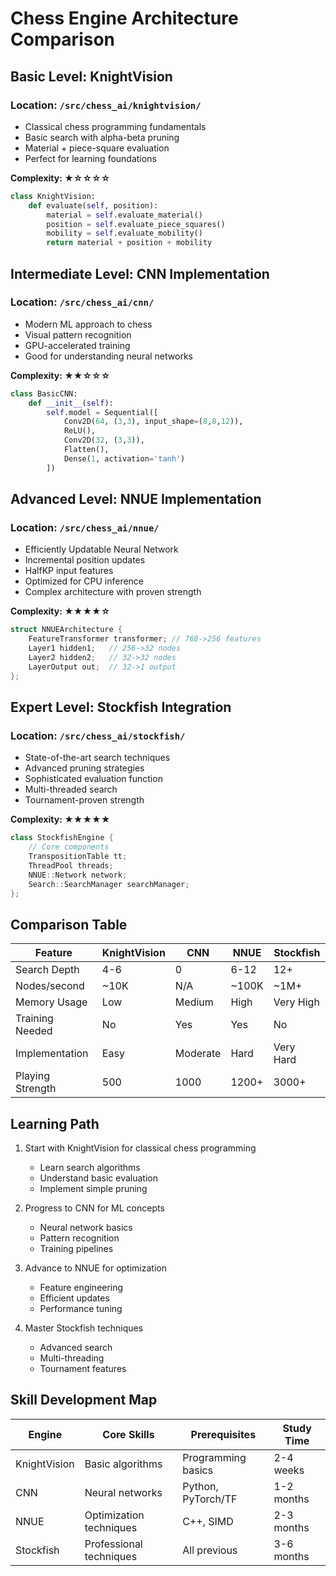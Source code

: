 # Chess Engine Architecture Comparison

## Basic Level: KnightVision

### Location: `/src/chess_ai/knightvision/`

- Classical chess programming fundamentals
- Basic search with alpha-beta pruning
- Material + piece-square evaluation
- Perfect for learning foundations

**Complexity: ★☆☆☆☆**

```python
class KnightVision:
    def evaluate(self, position):
        material = self.evaluate_material()
        position = self.evaluate_piece_squares()
        mobility = self.evaluate_mobility()
        return material + position + mobility
```

## Intermediate Level: CNN Implementation

### Location: `/src/chess_ai/cnn/`

- Modern ML approach to chess
- Visual pattern recognition
- GPU-accelerated training
- Good for understanding neural networks

**Complexity: ★★☆☆☆**

```python
class BasicCNN:
    def __init__(self):
        self.model = Sequential([
            Conv2D(64, (3,3), input_shape=(8,8,12)),
            ReLU(),
            Conv2D(32, (3,3)),
            Flatten(),
            Dense(1, activation='tanh')
        ])
```

## Advanced Level: NNUE Implementation

### Location: `/src/chess_ai/nnue/`

- Efficiently Updatable Neural Network
- Incremental position updates
- HalfKP input features
- Optimized for CPU inference
- Complex architecture with proven strength

**Complexity: ★★★★☆**

```cpp
struct NNUEArchitecture {
    FeatureTransformer transformer; // 768->256 features
    Layer1 hidden1;   // 256->32 nodes
    Layer2 hidden2;   // 32->32 nodes
    LayerOutput out;  // 32->1 output
};
```

## Expert Level: Stockfish Integration

### Location: `/src/chess_ai/stockfish/`

- State-of-the-art search techniques
- Advanced pruning strategies
- Sophisticated evaluation function
- Multi-threaded search
- Tournament-proven strength

**Complexity: ★★★★★**

```cpp
class StockfishEngine {
    // Core components
    TranspositionTable tt;
    ThreadPool threads;
    NNUE::Network network;
    Search::SearchManager searchManager;
};
```

## Comparison Table

| Feature          | KnightVision | CNN      | NNUE  | Stockfish |
| ---------------- | ------------ | -------- | ----- | --------- |
| Search Depth     | 4-6          | 0        | 6-12  | 12+       |
| Nodes/second     | ~10K         | N/A      | ~100K | ~1M+      |
| Memory Usage     | Low          | Medium   | High  | Very High |
| Training Needed  | No           | Yes      | Yes   | No        |
| Implementation   | Easy         | Moderate | Hard  | Very Hard |
| Playing Strength | 500          | 1000     | 1200+ | 3000+     |

## Learning Path

1. Start with KnightVision for classical chess programming

   - Learn search algorithms
   - Understand basic evaluation
   - Implement simple pruning

2. Progress to CNN for ML concepts

   - Neural network basics
   - Pattern recognition
   - Training pipelines

3. Advance to NNUE for optimization

   - Feature engineering
   - Efficient updates
   - Performance tuning

4. Master Stockfish techniques
   - Advanced search
   - Multi-threading
   - Tournament features

## Skill Development Map

| Engine       | Core Skills             | Prerequisites      | Study Time |
| ------------ | ----------------------- | ------------------ | ---------- |
| KnightVision | Basic algorithms        | Programming basics | 2-4 weeks  |
| CNN          | Neural networks         | Python, PyTorch/TF | 1-2 months |
| NNUE         | Optimization techniques | C++, SIMD          | 2-3 months |
| Stockfish    | Professional techniques | All previous       | 3-6 months |

